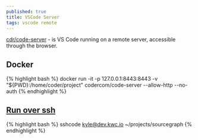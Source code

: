 ```yaml
---
published: true
title: VSCode Server
tags: vscode remote
---
```

[cdr/code-server](https://github.com/cdr/code-server) -  is VS Code running on a remote server, accessible through the browser.

## Docker

{% highlight bash %}
docker run -it -p 127.0.0.1:8443:8443 -v "${PWD}:/home/coder/project" codercom/code-server --allow-http --no-auth
{% endhighlight %}

## [Run over ssh](https://github.com/cdr/sshcode)

{% highlight bash %}
sshcode kyle@dev.kwc.io ~/projects/sourcegraph
{% endhighlight %}